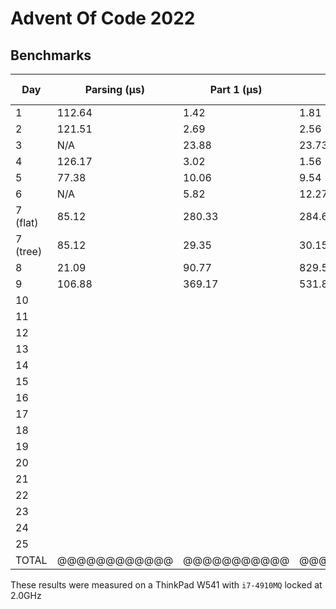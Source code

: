 # Advent Of Code 2022

## Benchmarks

| Day      | Parsing (μs) | Part 1 (μs) | Part 2 (μs) | Total (μs) |
|----------|--------------|-------------|-------------|------------|
| 1        | 112.64       | 1.42        | 1.81        | 115.87     |
| 2        | 121.51       | 2.69        | 2.56        | 126.76     |
| 3        | N/A          | 23.88       | 23.73       | 47.61      |
| 4        | 126.17       | 3.02        | 1.56        | 130.75     |
| 5        | 77.38        | 10.06       | 9.54        | 96.98      |
| 6        | N/A          | 5.82        | 12.27       | 18.09      |
| 7 (flat) | 85.12        | 280.33      | 284.69      | 650.14     |
| 7 (tree) | 85.12        | 29.35       | 30.15       | 144.62     |
| 8        | 21.09        | 90.77       | 829.58      | 941.44     |
| 9        | 106.88       | 369.17      | 531.84      | 1007,89    |
| 10       |              |             |             |            |
| 11       |              |             |             |            |
| 12       |              |             |             |            |
| 13       |              |             |             |            |
| 14       |              |             |             |            |
| 15       |              |             |             |            |
| 16       |              |             |             |            |
| 17       |              |             |             |            |
| 18       |              |             |             |            |
| 19       |              |             |             |            |
| 20       |              |             |             |            |
| 21       |              |             |             |            |
| 22       |              |             |             |            |
| 23       |              |             |             |            |
| 24       |              |             |             |            |
| 25       |              |             |             |            |
| TOTAL    | @@@@@@@@@@@@ | @@@@@@@@@@@ | @@@@@@@@@@@ | 2630.01    |

These results were measured on a ThinkPad W541 with `i7-4910MQ` locked at 2.0GHz
